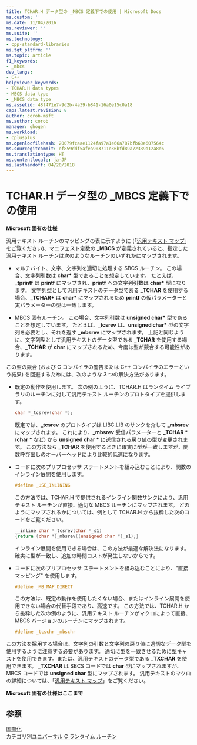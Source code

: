 ```yaml
---
title: TCHAR.H データ型の _MBCS 定義下での使用 | Microsoft Docs
ms.custom: ''
ms.date: 11/04/2016
ms.reviewer: ''
ms.suite: ''
ms.technology:
- cpp-standard-libraries
ms.tgt_pltfrm: ''
ms.topic: article
f1_keywords:
- _mbcs
dev_langs:
- C++
helpviewer_keywords:
- TCHAR.H data types
- MBCS data type
- _MBCS data type
ms.assetid: 48f471e7-9d2b-4a39-b841-16a0e15c0a18
caps.latest.revision: 8
author: corob-msft
ms.author: corob
manager: ghogen
ms.workload:
- cplusplus
ms.openlocfilehash: 20079fcaae1124fa97a1e66a787bfb68e607564c
ms.sourcegitcommit: ef859ddf5afea903711e36bfd89a72389a12a8d6
ms.translationtype: HT
ms.contentlocale: ja-JP
ms.lasthandoff: 04/20/2018
---
```

# <a name="using-tcharh-data-types-with-mbcs"></a>TCHAR.H データ型の _MBCS 定義下での使用

**Microsoft 固有の仕様**

汎用テキスト ルーチンのマッピングの表に示すように (「[汎用テキスト マップ](../c-runtime-library/generic-text-mappings.md)」をご覧ください)、マニフェスト定数の **_MBCS** が定義されていると、指定した汎用テキスト ルーチンは次のようなルーチンのいずれかにマップされます。

- マルチバイト、文字、文字列を適切に処理する SBCS ルーチン。 この場合、文字列引数は **char&#42;** 型であることを想定しています。 たとえば、**_tprintf** は **printf** にマップされ、**printf** への文字列引数は **char&#42;** 型になります。 文字列型として汎用テキストのデータ型である **_TCHAR** を使用する場合、**_TCHAR&#42;** は **char&#42;** にマップされるため **printf** の仮パラメーターと実パラメーターの型は一致します。

- MBCS 固有ルーチン。 この場合、文字列引数は __unsigned char&#42;__ 型であることを想定しています。 たとえば、**_tcsrev** は、__unsigned char&#42;__ 型の文字列を必要とし、それを返す **_mbsrev** にマップされます。 上記と同じように、文字列型として汎用テキストのデータ型である **_TCHAR** を使用する場合、**_TCHAR** が **char** にマップされるため、今度は型が競合する可能性があります。

 この型の競合 (および C コンパイラの警告または C++ コンパイラのエラーという結果) を回避するためには、次のような 3 つの解決方法があります。

- 既定の動作を使用します。 次の例のように、TCHAR.H はランタイム ライブラリのルーチンに対して汎用テキスト ルーチンのプロトタイプを提供します。

   ```C
   char *_tcsrev(char *);
   ```

   既定では、**_tcsrev** のプロトタイプは LIBC.LIB のサンクを介して **_mbsrev** にマップされます。 これにより、**_mbsrev** 受信パラメーターと **_TCHAR &#42;** (**char &#42;** など) から **unsigned char &#42;** に送信される戻り値の型が変更されます。 この方法なら **_TCHAR** を使用するときに確実に型が一致しますが、関数呼び出しのオーバーヘッドにより比較的低速になります。

- コードに次のプリプロセッサ ステートメントを組み込むことにより、関数のインライン展開を使用します。

   ```C
   #define _USE_INLINING
   ```

   この方法では、TCHAR.H で提供されるインライン関数サンクにより、汎用テキスト ルーチンが直接、適切な MBCS ルーチンにマップされます。 どのようにマップされるかについては、例として TCHAR.H から抜粋した次のコードをご覧ください。

   ```C
   __inline char *_tcsrev(char *_s1)
   {return (char *)_mbsrev((unsigned char *)_s1);}
   ```

   インライン展開を使用できる場合は、この方法が最適な解決法になります。確実に型が一致し、追加の時間コストが発生しないからです。

- コードに次のプリプロセッサ ステートメントを組み込むことにより、"直接マッピング" を使用します。

   ```C
   #define _MB_MAP_DIRECT
   ```

   この方法は、既定の動作を使用したくない場合、またはインライン展開を使用できない場合の代替手段であり、高速です。 この方法では、TCHAR.H から抜粋した次の例のように、汎用テキスト ルーチンがマクロによって直接、MBCS バージョンのルーチンにマップされます。

   ```C
   #define _tcschr _mbschr
   ```

この方法を採用する場合は、文字列の引数と文字列の戻り値に適切なデータ型を使用するように注意する必要があります。 適切に型を一致させるために型キャストを使用できます。または、汎用テキストのデータ型である **_TXCHAR** を使用できます。 **_TXCHAR** は SBCS コードでは **char** 型にマップされますが、MBCS コードでは **unsigned char** 型にマップされます。 汎用テキストのマクロの詳細については、「[汎用テキスト マップ](../c-runtime-library/generic-text-mappings.md)」をご覧ください。

**Microsoft 固有の仕様はここまで**

## <a name="see-also"></a>参照

[国際化](../c-runtime-library/internationalization.md)<br/>
[カテゴリ別ユニバーサル C ランタイム ルーチン](../c-runtime-library/run-time-routines-by-category.md)<br/>
